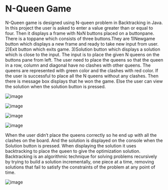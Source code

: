 # N-Queen Game
N-Queen game is designed using N-queen problem in Backtracking in Java. In this project the user is asked to enter a value greater than or equal to four. Then it displays a frame with NxN buttons placed on a buttonpane. There is a toppane which consists of three buttons.They are 1)Newgame button which displays a new frame and ready to take new input from user. 2)Exit button which exits game. 3)Solution button which displays a solution which is close to the input. The input is to place the given N queens on the buttons pane from left. The user need to place the queens so that the queen in a row, column and diagonal have no clashes with other queens. The queens are represented with green color and the clashes with red color. If the user is successful to place all the N queens without any clashes. Then there is message box displays that he won the game. Else the user can view the solution when the solution button is pressed.

![image](https://user-images.githubusercontent.com/61484002/130069465-6e421c6f-013e-42ad-8a7c-b2a7c782e7a1.png)

![image](https://user-images.githubusercontent.com/61484002/130069320-b94cf149-48fd-4762-974d-fcfbf9162188.png)

![image](https://user-images.githubusercontent.com/61484002/130069605-7eea8eab-76ca-4d4b-99ba-724290d5fb43.png)

![image](https://user-images.githubusercontent.com/61484002/130069815-f6f8f37a-a2e6-4fdb-b589-9f466369bae7.png)

When the user didn’t place the queens correctly so he end up with all the clashes on the board. And the solution is displayed on the console when the Solution button is pressed. When displaying the solution it uses backtracking to place the queen to give the optimization solution. Backtracking is an algorithmic technique for solving problems recursively by trying to build a solution incrementally, one piece at a time, removing solutions that fail to satisfy the constraints of the problem at any point of time. 

![image](https://user-images.githubusercontent.com/61484002/130070353-85d0d1e6-cd4a-425a-8ba8-2f2ef512becc.png)



